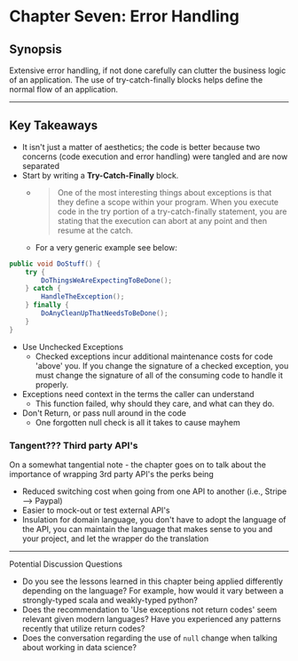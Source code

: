 # Chapter Seven: Error Handling

## Synopsis

Extensive error handling, if not done carefully can clutter the business logic of an application.  The use of try-catch-finally blocks helps define the normal flow of an application.

___

## Key Takeaways

* It isn't just a matter of aesthetics; the code is better because two concerns (code execution and error handling) were tangled and are now separated
* Start by writing a __Try-Catch-Finally__ block.  
    * > One of the most interesting things about exceptions is that they define a scope within your program.  When you execute code in the try portion of a try-catch-finally statement, you are stating that the execution can abort at any point and then resume at the catch.
    * For a very generic example see below:  

``` java
public void DoStuff() {
    try {
        DoThingsWeAreExpectingToBeDone();
    } catch {
        HandleTheException();
    } finally {
        DoAnyCleanUpThatNeedsToBeDone();
    }
} 
```

* Use Unchecked Exceptions
   * Checked exceptions incur additional maintenance costs for code 'above' you.  If you change the signature of a checked exception, you must change the signature of all of the consuming code to handle it properly.
* Exceptions need context in the terms the caller can understand
   * This function failed, why should they care, and what can they do.
* Don't Return, or pass null around in the code
   * One forgotten null check is all it takes to cause mayhem

### Tangent???  Third party API's

On a somewhat tangential note - the chapter goes on to talk about the importance of wrapping 3rd party API's the perks being

- Reduced switching cost when going from one API to another (i.e., Stripe --> Paypal)
- Easier to mock-out or test external API's
- Insulation for domain language, you don't have to adopt the language of the API, you can maintain the language that makes sense to you and your project, and let the wrapper do the translation
   
 ---
 
 Potential Discussion Questions
 
 - Do you see the lessons learned in this chapter being applied differently depending on the language?  For example, how would it vary between a strongly-typed scala and weakly-typed python?
- Does the recommendation to 'Use exceptions not return codes' seem relevant given modern languages?  Have you experienced any patterns recently that utilize return codes?
- Does the conversation regarding the use of `null` change when talking about working in data science?

